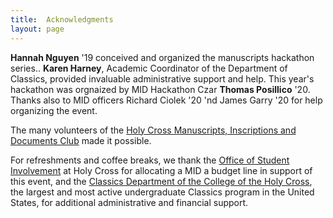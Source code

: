 ```yaml
---
title:  Acknowledgments
layout: page
---
```


**Hannah Nguyen** '19 conceived and organized the manuscripts hackathon series..  **Karen Harney**, Academic Coordinator of the Department of Classics,  provided invaluable administrative support and help.  This year's hackathon was orgnaized by MID Hackathon Czar **Thomas Posillico** '20.  Thanks also to MID officers Richard Ciolek '20 'nd James Garry '20 for help organizing the event.

The many volunteers of the [Holy Cross Manuscripts, Inscriptions and Documents Club](http://hcmid.github.io/) made it possible.



For refreshments and coffee breaks, we thank the [Office of Student Involvement](https://www.holycross.edu/office-student-involvement) at Holy Cross for allocating a MID a budget line in support of this event, and the [Classics Department of the College of the Holy Cross](https://www.holycross.edu/academics/programs/classics), the largest and most active undergraduate Classics program in the United States, for additional administrative and financial support.
